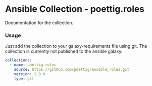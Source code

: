 # Ansible Collection - poettig.roles

Documentation for the collection.

### Usage

Just add the collection to your galaxy-requirements file using git.
The collection is currently not published to the ansible galaxy.

```yml
collections:
  - name: poettig.roles
    source: https://github.com/poettig/ansible_roles.git
    version: 1.0.0
    type: git
```